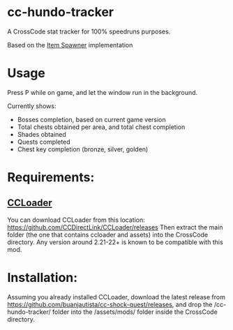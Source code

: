 # cc-hundo-tracker
A CrossCode stat tracker for 100% speedruns purposes.

Based on the [Item Spawner](https://github.com/CCDirectLink/CC-ItemSpawner/) implementation

# Usage

Press P while on game, and let the window run in the background.

Currently shows: 
- Bosses completion, based on current game version
- Total chests obtained per area, and total chest completion
- Shades obtained
- Quests completed
- Chest key completion (bronze, silver, golden)

# Requirements:

## [CCLoader](https://github.com/CCDirectLink/CCLoader/releases)
You can download CCLoader from this location: https://github.com/CCDirectLink/CCLoader/releases
Then extract the main folder (the one that contains ccloader and assets) into the CrossCode directory.
Any version around 2.21-22+ is known to be compatible with this mod.

# Installation:

Assuming you already installed CCLoader, download the latest release from https://github.com/buanjautista/cc-shock-quest/releases, and drop the /cc-hundo-tracker/ folder into the /assets/mods/ folder inside the CrossCode directory.
